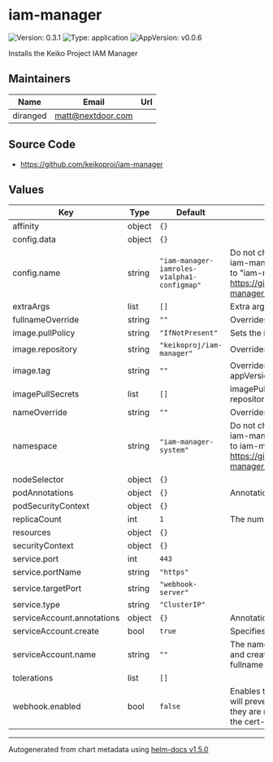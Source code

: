 # iam-manager

![Version: 0.3.1](https://img.shields.io/badge/Version-0.3.1-informational?style=flat-square) ![Type: application](https://img.shields.io/badge/Type-application-informational?style=flat-square) ![AppVersion: v0.0.6](https://img.shields.io/badge/AppVersion-v0.0.6-informational?style=flat-square)

Installs the Keiko Project IAM Manager

## Maintainers

| Name | Email | Url |
| ---- | ------ | --- |
| diranged | matt@nextdoor.com |  |

## Source Code

* <https://github.com/keikoproj/iam-manager>

## Values

| Key | Type | Default | Description |
|-----|------|---------|-------------|
| affinity | object | `{}` |  |
| config.data | object | `{}` |  |
| config.name | string | `"iam-manager-iamroles-v1alpha1-configmap"` | Do not change, this is a hard-coded value because the iam-manager codebase -- currently hard-codes this to "iam-manager-iamroles-v1alpha1-configmap" -- https://github.com/keikoproj/iam-manager/blob/v0.0.6/internal/config/constants.go#L12 |
| extraArgs | list | `[]` | Extra arguments to pass into the iam-manager pod |
| fullnameOverride | string | `""` | Overrides the fully defined name of the resources |
| image.pullPolicy | string | `"IfNotPresent"` | Sets the imagePullPolicy on the deployment |
| image.repository | string | `"keikoproj/iam-manager"` | Overrides the Docker image repository source |
| image.tag | string | `""` | Overrides the image tag whose default is the chart appVersion. |
| imagePullSecrets | list | `[]` | imagePullSecrets if you are using a private docker repository |
| nameOverride | string | `""` | Overrides the short name of the resources |
| namespace | string | `"iam-manager-system"` | Do not change, this is a hard-coded value because the iam-manager codebase -- currently hard-codes this to iam-manager-system. -- https://github.com/keikoproj/iam-manager/blob/v0.0.6/internal/config/constants.go#L9 |
| nodeSelector | object | `{}` |  |
| podAnnotations | object | `{}` | Annotations added to the individual Pods |
| podSecurityContext | object | `{}` |  |
| replicaCount | int | `1` | The number of iam-manager pods to run. |
| resources | object | `{}` |  |
| securityContext | object | `{}` |  |
| service.port | int | `443` |  |
| service.portName | string | `"https"` |  |
| service.targetPort | string | `"webhook-server"` |  |
| service.type | string | `"ClusterIP"` |  |
| serviceAccount.annotations | object | `{}` | Annotations to add to the service account |
| serviceAccount.create | bool | `true` | Specifies whether a service account should be created |
| serviceAccount.name | string | `""` | The name of the service account to use. -- If not set and create is true, a name is generated using the fullname template |
| tolerations | list | `[]` |  |
| webhook.enabled | bool | `false` | Enables the ValidatingWebhookConfiguration which will prevent Iamrole -- resources from being created if they are not reasonably valid. -- **Note**: Requires that the cert-manager is installed |

----------------------------------------------
Autogenerated from chart metadata using [helm-docs v1.5.0](https://github.com/norwoodj/helm-docs/releases/v1.5.0)
